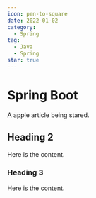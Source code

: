 ```yaml
---
icon: pen-to-square
date: 2022-01-02
category:
  - Spring
tag:
  - Java
  - Spring
star: true
---
```


# Spring Boot

A apple article being stared.

<!-- more -->

## Heading 2

Here is the content.

### Heading 3

Here is the content.
